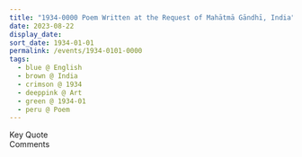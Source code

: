 ```yaml
---
title: "1934-0000 Poem Written at the Request of Mahātmā Gāndhī, India"
date: 2023-08-22
display_date: 
sort_date: 1934-01-01
permalink: /events/1934-0101-0000
tags:
  - blue @ English
  - brown @ India
  - crimson @ 1934
  - deeppink @ Art
  - green @ 1934-01
  - peru @ Poem
---
```


<wave-list>
  <list-title color="green" width="75">Key Quote</list-title>
  <list-item color="BlanchedAlmond"  width="200"></list-item>
  <list-item color="Lavender"></list-item>
  <list-item color="BlanchedAlmond"></list-item>
</wave-list>

<br>

<wave-list>
  <list-title color="green" width="75">Comments</list-title>
  <list-item color="BlanchedAlmond"  width="200"></list-item>
  <list-item color="Lavender"></list-item>
  <list-item color="BlanchedAlmond"></list-item>
</wave-list>